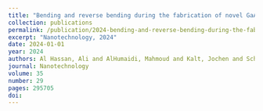 ```yaml
---
title: "Bending and reverse bending during the fabrication of novel GaAs/(In, Ga) As/GaAs core--shell nanowires monitored by in situ x-ray diffraction"
collection: publications
permalink: /publication/2024-bending-and-reverse-bending-during-the-fabrication/
excerpt: "Nanotechnology, 2024"
date: 2024-01-01
year: 2024
authors: Al Hassan, Ali and AlHumaidi, Mahmoud and Kalt, Jochen and Schneider, Reinhard and M
journal: Nanotechnology
volume: 35
number: 29
pages: 295705
doi: 
---
```


